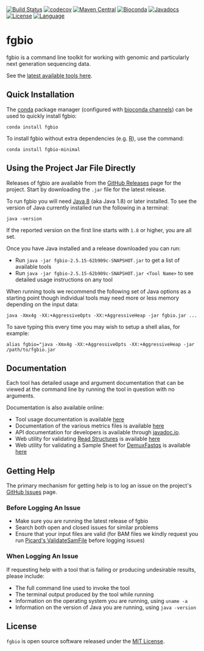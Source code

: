[![Build Status](https://travis-ci.org/fulcrumgenomics/fgbio.svg?branch=master)](https://travis-ci.org/fulcrumgenomics/fgbio)
[![codecov](https://codecov.io/gh/fulcrumgenomics/fgbio/branch/master/graph/badge.svg)](https://codecov.io/gh/fulcrumgenomics/fgbio)
[![Maven Central](https://maven-badges.herokuapp.com/maven-central/com.fulcrumgenomics/fgbio_2.13/badge.svg)](https://maven-badges.herokuapp.com/maven-central/com.fulcrumgenomics/fgbio_2.13)
[![Bioconda](https://img.shields.io/conda/dn/bioconda/fgbio.svg?label=Bioconda)](http://bioconda.github.io/recipes/fgbio/README.html)
[![Javadocs](http://javadoc.io/badge/com.fulcrumgenomics/fgbio_2.13.svg)](http://javadoc.io/doc/com.fulcrumgenomics/fgbio_2.13)
[![License](http://img.shields.io/badge/license-MIT-blue.svg)](https://github.com/fulcrumgenomics/fgbio/blob/master/LICENSE)
[![Language](http://img.shields.io/badge/language-scala-brightgreen.svg)](http://www.scala-lang.org/)


# fgbio

fgbio is a command line toolkit for working with genomic and particularly next generation sequencing data.

See the [latest available tools here](tools/latest).

## Quick Installation

The [conda](https://conda.io/) package manager (configured with [bioconda channels](https://bioconda.github.io/)) can be used to quickly install fgbio:

```
conda install fgbio
```

To install fgbio without extra dependencies (e.g. [R](https://www.r-project.org/)), use the command:

```
conda install fgbio-minimal
```

## Using the Project Jar File Directly

Releases of fgbio are available from the [GitHub Releases](https://github.com/fulcrumgenomics/fgbio/releases) page for the project.  Start by downloading the `.jar` file for the latest release.

To run fgbio you will need [Java 8](https://java.com/en/download/) (aka Java 1.8) or later installed.  To see the version of Java currently installed run the following in a terminal:

```
java -version
```

If the reported version on the first line starts with `1.8` or higher, you are all set.

Once you have Java installed and a release downloaded you can run:

* Run `java -jar fgbio-2.5.15-62b909c-SNAPSHOT.jar` to get a list of available tools
* Run `java -jar fgbio-2.5.15-62b909c-SNAPSHOT.jar <Tool Name>` to see detailed usage instructions on any tool

When running tools we recommend the following set of Java options as a starting point though individual tools may need more or less memory depending on the input data:

```
java -Xmx4g -XX:+AggressiveOpts -XX:+AggressiveHeap -jar fgbio.jar ...
```

To save typing this every time you may wish to setup a shell alias, for example:

```
alias fgbio="java -Xmx4g -XX:+AggressiveOpts -XX:+AggressiveHeap -jar /path/to/fgbio.jar
```

## Documentation

Each tool has detailed usage and argument documentation that can be viewed at the command line by running the tool in question with no arguments.

Documentation is also available online:
* Tool usage documentation is available [here](tools/latest)
* Documentation of the various metrics files is available [here](metrics/latest)
* API documentation for developers is available through [javadoc.io](http://www.javadoc.io/doc/com.fulcrumgenomics/fgbio_2.12).
* Web utility for validating [Read Structures](https://github.com/fulcrumgenomics/fgbio/wiki/Read-Structures) is available [here](validate-read-structure.html)
* Web utility for validating a Sample Sheet for [DemuxFastqs](http://fulcrumgenomics.github.io/fgbio/tools/latest/DemuxFastqs.html) is available [here](validate-sample-sheet.html)

## Getting Help

The primary mechanism for getting help is to log an issue on the project's [GitHub Issues](https://github.com/fulcrumgenomics/fgbio/issues) page.

### Before Logging An Issue

* Make sure you are running the latest release of fgbio
* Search both open and closed issues for similar problems
* Ensure that your input files are valid (for BAM files we kindly request you run [Picard's ValidateSamFile](https://broadinstitute.github.io/picard/command-line-overview.html#ValidateSamFile) before logging issues)

### When Logging An Issue

If requesting help with a tool that is failing or producing undesirable results, please include:

* The full command line used to invoke the tool
* The terminal output produced by the tool while running
* Information on the operating system you are running, using `uname -a`
* Information on the version of Java you are running, using `java -version`

## License

`fgbio` is open source software released under the [MIT License](https://github.com/fulcrumgenomics/fgbio/blob/master/LICENSE).

